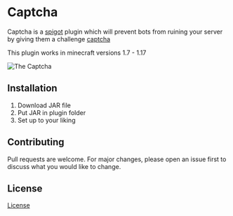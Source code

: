 # Captcha

Captcha is a [spigot](https://www.spigotmc.org/) plugin which will prevent bots from ruining your server by giving them a challenge [captcha](https://nl.wikipedia.org/wiki/Captcha)

This plugin works in minecraft versions 1.7 - 1.17

![The Captcha](https://i.imgur.com/eYiqHuQ.png)

## Installation

1. Download JAR file
2. Put JAR in plugin folder
3. Set up to your liking

## Contributing
Pull requests are welcome. For major changes, please open an issue first to discuss what you would like to change.

## License
[License](https://github.com/InstantlyMoist/Captcha/blob/master/LICENSE)
